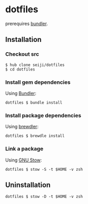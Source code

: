 dotfiles
========

prerequires [bundler](http://bundler.io/).

Installation
------------

### Checkout src  

    $ hub clone seiji/dotfiles
    $ cd dotfiles
    
### Install gem dependencies   

Using [Bundler](http://bundler.io/):

    dotfiles $ bundle install

### Install package dependencies

Using [brewdler](https://github.com/andrew/brewdler):

    dotfiles $ brewdle install
    
### Link a package

Using [GNU Stow](http://www.gnu.org/software/stow/):

    dotfiles $ stow -S -t $HOME -v zsh

Uninstallation
--------------

    dotfiles $ stow -D -t $HOME -v zsh
